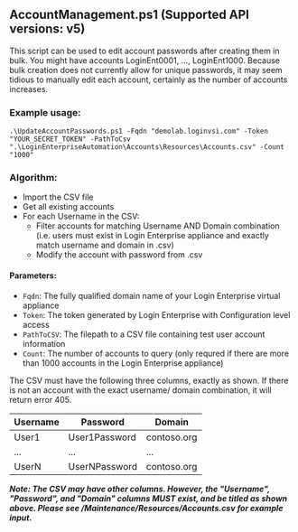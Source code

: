 ## AccountManagement.ps1 (Supported API versions: v5)

This script can be used to edit account passwords after creating them in bulk. You might have accounts LoginEnt0001, ..., LoginEnt1000. Because bulk creation does not currently allow for unique passwords, it may seem tidious to manually edit each account, certainly as the number of accounts increases. 

### Example usage:
```
.\UpdateAccountPasswords.ps1 -Fqdn "demolab.loginvsi.com" -Token "YOUR_SECRET_TOKEN" -PathToCsv ".\LoginEnterpriseAutomation\Accounts\Resources\Accounts.csv" -Count "1000"
```

### Algorithm:
* Import the CSV file
* Get all existing accounts
* For each Username in the CSV:
   * Filter accounts for matching Username AND Domain combination (i.e. users must exist in Login Enterprise appliance and exactly match username and domain in .csv)
   * Modify the account with password from .csv

#### Parameters:
* ```Fqdn```: The fully qualified domain name of your Login Enterprise virtual appliance
* ```Token```: The token generated by Login Enterprise with Configuration level access
* ```PathToCSV```: The filepath to a CSV file containing test user account information
* ```Count```: The number of accounts to query (only requred if there are more than 1000 accounts in the Login Enterprise appliance)

The CSV must have the following three columns, exactly as shown. If there is not an account with the exact username/ domain combination, it will return error 405. 

| Username    | Password            | Domain           | 
| ----------- | ------------------- |------------------|
| User1       | User1Password       | contoso.org      |
| ...         | ...                 | ...              |
| UserN       | UserNPassword       | contoso.org      |

**_Note: The CSV may have other columns. However, the "Username", "Password", and "Domain" columns MUST exist, and be titled as shown above. Please see /Maintenance/Resources/Accounts.csv for example input._**